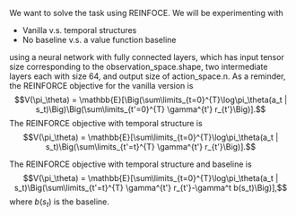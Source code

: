 We want to solve the task using REINFOCE. We will be experimenting with

- Vanilla v.s. temporal structures
- No baseline v.s. a value function baseline

using a neural network with fully connected layers, which has input tensor size corresponding to the observation_space.shape, two intermediate layers each with size 64, and output size of action_space.n. As a reminder, the REINFORCE objective for the vanilla version is
$$V(\pi_\theta) = \mathbb{E}[\Big(\sum\limits_{t=0}^{T}\log\pi_\theta(a_t | s_t)\Big)\Big(\sum\limits_{t'=0}^{T} \gamma^{t'} r_{t'}\Big)].$$
The REINFORCE objective with temporal structure is
$$V(\pi_\theta) = \mathbb{E}[\sum\limits_{t=0}^{T}\log\pi_\theta(a_t | s_t)\Big(\sum\limits_{t'=t}^{T} \gamma^{t'} r_{t'}\Big)].$$

The REINFORCE objective with temporal structure and baseline is
$$V(\pi_\theta) = \mathbb{E}[\sum\limits_{t=0}^{T}\log\pi_\theta(a_t | s_t)\Big(\sum\limits_{t'=t}^{T} \gamma^{t'} r_{t'}-\gamma^t b(s_t)\Big)],$$
where $b(s_t)$ is the baseline.